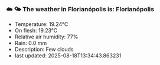 ### ☁️ 🌤️  The weather in Florianópolis is: Florianópolis

- Temperature: 19.24°C
- On flesh: 19.23°C
- Relative air humidity: 77%
- Rain: 0.0 mm
- Description: Few clouds
- last updated: 2025-08-18T13:34:43.863231
